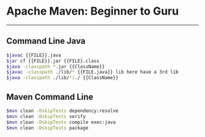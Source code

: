 # Apache Maven: Beginner to Guru

---

## Command Line Java

```sh
$javac {{FILE}}.java
$jar cf {{FILE}}.jar {{FILE}.class
$java -classpath *.jar {{ClassName}}
$javac -classpath ./lib/* {{FILE.java}} lib here have a 3rd lib
$java -classpath ./lib/*:./ {{ClassName}}
```

## Maven Command Line

```sh
$mvn clean -DskipTests dependency:resolve
$mvn clean -DskipTests verify
$mvn clean -DskipTests compile exec:java
$mvn clean -DskipTests package
```
